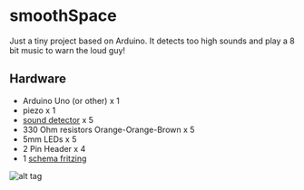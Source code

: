# smoothSpace

Just a tiny project based on Arduino. It detects too high sounds and play a 8 bit music to warn the loud guy!


## Hardware

* Arduino Uno (or other) x 1
* piezo x 1
* [sound detector](https://www.sparkfun.com/products/12642) x 5 
* 330 Ohm resistors Orange-Orange-Brown x 5
* 5mm LEDs x 5
* 2 Pin Header x 4
* 1 [schema fritzing](https://github.com/smoothSpace/smoothSpace/blob/dev/smoothSpace.fzz)

![alt tag](https://github.com/smoothSpace/smoothSpace/blob/dev/smoothSpace_bb.png)
